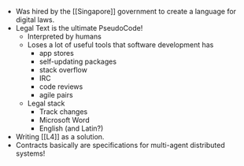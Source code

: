- Was hired by the [[Singapore]] government to create a language for digital laws.
- Legal Text is the ultimate PseudoCode!
    - Interpreted by humans
    - Loses a lot of useful tools that software development has
        - app stores
        - self-updating packages
        - stack overflow
        - IRC
        - code reviews
        - agile pairs
    - Legal stack
        - Track changes
        - Microsoft Word
        - English (and Latin?)
- Writing [[L4]] as a solution.
- Contracts basically are specifications for multi-agent distributed systems!
